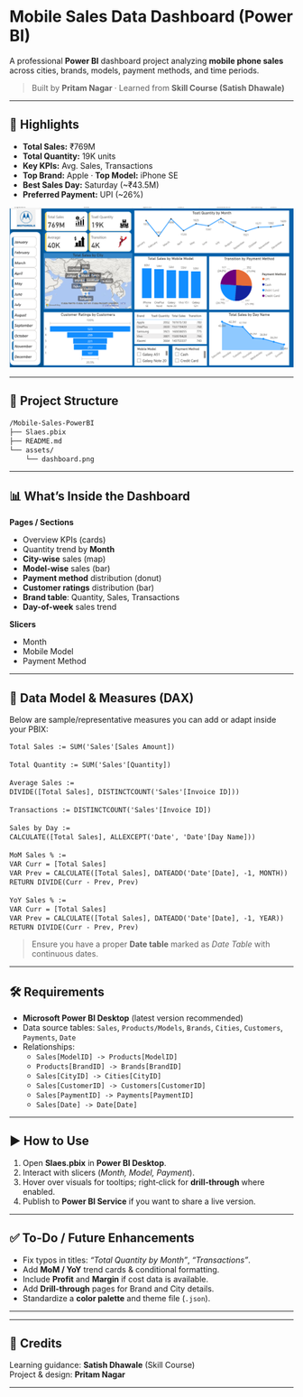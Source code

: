 # Mobile Sales Data Dashboard (Power BI)

A professional **Power BI** dashboard project analyzing **mobile phone sales** across cities, brands, models, payment methods, and time periods.

> Built by **Pritam Nagar** · Learned from **Skill Course (Satish Dhawale)**

---

## 🚀 Highlights

- **Total Sales:** ₹769M  
- **Total Quantity:** 19K units  
- **Key KPIs:** Avg. Sales, Transactions  
- **Top Brand:** Apple · **Top Model:** iPhone SE  
- **Best Sales Day:** Saturday (~₹43.5M)  
- **Preferred Payment:** UPI (~26%)

![Dashboard Preview](assests/dashboard.png)

---

## 📁 Project Structure

```
/Mobile-Sales-PowerBI
├── Slaes.pbix
├── README.md
└── assets/
    └── dashboard.png  
```


---

## 📊 What’s Inside the Dashboard

**Pages / Sections**
- Overview KPIs (cards)
- Quantity trend by **Month**
- **City-wise** sales (map)
- **Model-wise** sales (bar)
- **Payment method** distribution (donut)
- **Customer ratings** distribution (bar)
- **Brand table**: Quantity, Sales, Transactions
- **Day-of-week** sales trend

**Slicers**
- Month
- Mobile Model
- Payment Method

---

## 🧠 Data Model & Measures (DAX)

Below are sample/representative measures you can add or adapt inside your PBIX:

```DAX
Total Sales := SUM('Sales'[Sales Amount])

Total Quantity := SUM('Sales'[Quantity])

Average Sales := 
DIVIDE([Total Sales], DISTINCTCOUNT('Sales'[Invoice ID]))

Transactions := DISTINCTCOUNT('Sales'[Invoice ID])

Sales by Day := 
CALCULATE([Total Sales], ALLEXCEPT('Date', 'Date'[Day Name]))

MoM Sales % := 
VAR Curr = [Total Sales]
VAR Prev = CALCULATE([Total Sales], DATEADD('Date'[Date], -1, MONTH))
RETURN DIVIDE(Curr - Prev, Prev)

YoY Sales % := 
VAR Curr = [Total Sales]
VAR Prev = CALCULATE([Total Sales], DATEADD('Date'[Date], -1, YEAR))
RETURN DIVIDE(Curr - Prev, Prev)
```

> Ensure you have a proper **Date table** marked as *Date Table* with continuous dates.

---

## 🛠️ Requirements

- **Microsoft Power BI Desktop** (latest version recommended)
- Data source tables: `Sales`, `Products/Models`, `Brands`, `Cities`, `Customers`, `Payments`, `Date`
- Relationships:  
  - `Sales[ModelID] -> Products[ModelID]`  
  - `Products[BrandID] -> Brands[BrandID]`  
  - `Sales[CityID] -> Cities[CityID]`  
  - `Sales[CustomerID] -> Customers[CustomerID]`  
  - `Sales[PaymentID] -> Payments[PaymentID]`  
  - `Sales[Date] -> Date[Date]`

---

## ▶️ How to Use

1. Open **Slaes.pbix** in **Power BI Desktop**.  
2. Interact with slicers (*Month, Model, Payment*).  
3. Hover over visuals for tooltips; right‑click for **drill‑through** where enabled.  
4. Publish to **Power BI Service** if you want to share a live version.

---

## ✅ To-Do / Future Enhancements

- Fix typos in titles: *“Total Quantity by Month”*, *“Transactions”*.  
- Add **MoM / YoY** trend cards & conditional formatting.  
- Include **Profit** and **Margin** if cost data is available.  
- Add **Drill-through** pages for Brand and City details.  
- Standardize a **color palette** and theme file (`.json`).

---



---

## 🙏 Credits

Learning guidance: **Satish Dhawale** (Skill Course)  
Project & design: **Pritam Nagar**

---

